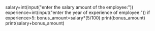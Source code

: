 salary=int(input("enter the salary amount of the employee:"))
experience=int(input("enter the year of experience of employee:"))
if experience>5:
    bonus_amount=salary*(5/100)
    print(bonus_amount)
    print(salary+bonus_amount)
